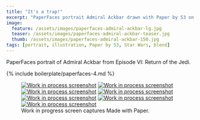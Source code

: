 ```yaml
---
title: "It's a trap!"
excerpt: "PaperFaces portrait Admiral Ackbar drawn with Paper by 53 on an iPad."
image: 
  feature: /assets/images/paperfaces-admiral-ackbar-lg.jpg
  teaser: /assets/images/paperfaces-admiral-ackbar-teaser.jpg
  thumb: /assets/images/paperfaces-admiral-ackbar-150.jpg
tags: [portrait, illustration, Paper by 53, Star Wars, blend]
---
```


PaperFaces portrait of Admiral Ackbar from Episode VI: Return of the Jedi.

{% include boilerplate/paperfaces-4.md %}

<figure class="third">
	<a href="{{ site.url }}/assets/images/paperfaces-admiral-ackbar-process-1-lg.jpg"><img src="{{ site.url }}/assets/images/paperfaces-admiral-ackbar-process-1-600.jpg" alt="Work in process screenshot"></a>
	<a href="{{ site.url }}/assets/images/paperfaces-admiral-ackbar-process-2-lg.jpg"><img src="{{ site.url }}/assets/images/paperfaces-admiral-ackbar-process-2-600.jpg" alt="Work in process screenshot"></a>
	<a href="{{ site.url }}/assets/images/paperfaces-admiral-ackbar-process-3-lg.jpg"><img src="{{ site.url }}/assets/images/paperfaces-admiral-ackbar-process-3-600.jpg" alt="Work in process screenshot"></a>
	<a href="{{ site.url }}/assets/images/paperfaces-admiral-ackbar-process-4-lg.jpg"><img src="{{ site.url }}/assets/images/paperfaces-admiral-ackbar-process-4-600.jpg" alt="Work in process screenshot"></a>
	<a href="{{ site.url }}/assets/images/paperfaces-admiral-ackbar-process-5-lg.jpg"><img src="{{ site.url }}/assets/images/paperfaces-admiral-ackbar-process-5-600.jpg" alt="Work in process screenshot"></a>
	<a href="{{ site.url }}/assets/images/paperfaces-admiral-ackbar-process-6-lg.jpg"><img src="{{ site.url }}/assets/images/paperfaces-admiral-ackbar-process-6-600.jpg" alt="Work in process screenshot"></a>
	<a href="{{ site.url }}/assets/images/paperfaces-admiral-ackbar-process-7-lg.jpg"><img src="{{ site.url }}/assets/images/paperfaces-admiral-ackbar-process-7-600.jpg" alt="Work in process screenshot"></a>
	<figcaption>Work in progress screen captures Made with Paper.</figcaption>
</figure>
